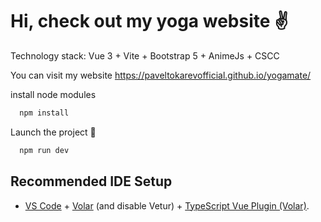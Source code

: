 # Hi, check out my yoga website :v:

Technology stack: Vue 3 + Vite + Bootstrap 5 + AnimeJs + CSCC

You can visit my website https://paveltokarevofficial.github.io/yogamate/

install node modules
```bash
  npm install
```
Launch the project :metal:
```bash
  npm run dev
```

## Recommended IDE Setup

- [VS Code](https://code.visualstudio.com/) + [Volar](https://marketplace.visualstudio.com/items?itemName=Vue.volar) (and disable Vetur) + [TypeScript Vue Plugin (Volar)](https://marketplace.visualstudio.com/items?itemName=Vue.vscode-typescript-vue-plugin).
